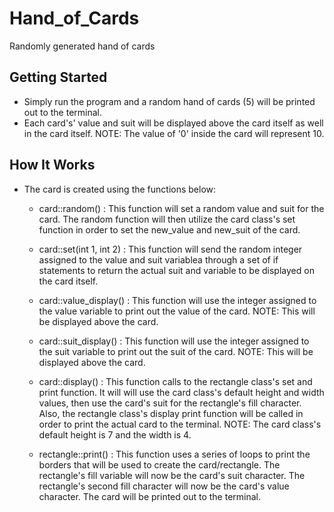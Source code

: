 # Hand_of_Cards
Randomly generated hand of cards

Getting Started
---------------
- Simply run the program and a random hand of cards (5) will be printed out to the terminal.
- Each card's' value and suit will be displayed above the card itself as well in the card itself.
  NOTE: The value of '0' inside the card will represent 10.

How It Works
------------
- The card is created using the functions below:

    * card::random() :          This function will set a random value and suit for the card. The random
                                function will then utilize the card class's set function in order to set
                                the new_value and new_suit of the card.

    * card::set(int 1, int 2) : This function will send the random integer assigned to the value
                                and suit variablea through a set of if statements to return the
                                actual suit and variable to be displayed on the card itself.

    * card::value_display() :   This function will use the integer assigned to the value variable to
                                print out the value of the card.  NOTE: This will be displayed above
                                the card.

    * card::suit_display() :    This function will use the integer assigned to the suit variable to
                                print out the suit of the card.  NOTE: This will be displayed above the
                                card.

    * card::display() :         This function calls to the rectangle class's set and print function. It will
                                will use the card class's default height and width values, then use the card's
                                suit for the rectangle's fill character.  Also, the rectangle class's display print
                                function will be called in order to print the actual card to the terminal.
                                NOTE:  The card class's default height is 7 and the width is 4.

    * rectangle::print() :      This function uses a series of loops to print the borders that will be used to create
                                the card/rectangle.  The rectangle's fill variable will now be the card's suit character.
                                The rectangle's second fill character will now be the card's value character.  The card
                                will be printed out to the terminal.
